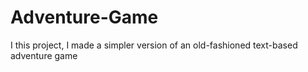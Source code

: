 # Adventure-Game
I this project, I made a simpler version of an old-fashioned text-based adventure game
